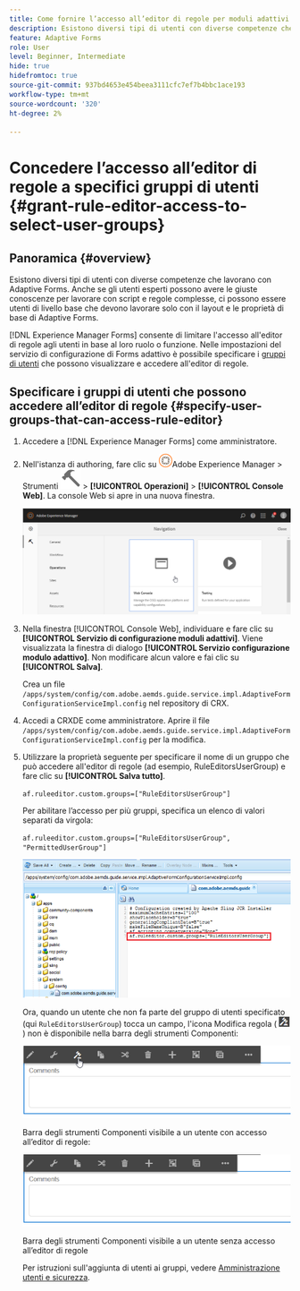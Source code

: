 ```yaml
---
title: Come fornire l’accesso all’editor di regole per moduli adattivi di AEM per selezionare i gruppi di utenti?
description: Esistono diversi tipi di utenti con diverse competenze che lavorano con Adaptive Forms. Scopri come limitare l’accesso all’editor di regole agli utenti in base al loro ruolo o funzione.
feature: Adaptive Forms
role: User
level: Beginner, Intermediate
hide: true
hidefromtoc: true
source-git-commit: 937bd4653e454beea3111cfc7ef7b4bbc1ace193
workflow-type: tm+mt
source-wordcount: '320'
ht-degree: 2%

---
```



# Concedere l’accesso all’editor di regole a specifici gruppi di utenti {#grant-rule-editor-access-to-select-user-groups}

## Panoramica {#overview}

Esistono diversi tipi di utenti con diverse competenze che lavorano con Adaptive Forms. Anche se gli utenti esperti possono avere le giuste conoscenze per lavorare con script e regole complesse, ci possono essere utenti di livello base che devono lavorare solo con il layout e le proprietà di base di Adaptive Forms.

[!DNL Experience Manager Forms] consente di limitare l&#39;accesso all&#39;editor di regole agli utenti in base al loro ruolo o funzione. Nelle impostazioni del servizio di configurazione di Forms adattivo è possibile specificare i [gruppi di utenti](forms-groups-privileges-tasks.md) che possono visualizzare e accedere all&#39;editor di regole.

## Specificare i gruppi di utenti che possono accedere all’editor di regole {#specify-user-groups-that-can-access-rule-editor}

1. Accedere a [!DNL Experience Manager Forms] come amministratore.
1. Nell&#39;istanza di authoring, fare clic su ![Adobe Experience Manager](assets/adobeexperiencemanager.png)Adobe Experience Manager > Strumenti ![martello](assets/hammer-icon.svg) > **[!UICONTROL Operazioni]** > **[!UICONTROL Console Web]**. La console Web si apre in una nuova finestra.

   ![1-2](assets/1-2.png)

1. Nella finestra [!UICONTROL Console Web], individuare e fare clic su **[!UICONTROL Servizio di configurazione moduli adattivi]**. Viene visualizzata la finestra di dialogo **[!UICONTROL Servizio configurazione modulo adattivo]**. Non modificare alcun valore e fai clic su **[!UICONTROL Salva]**.

   Crea un file `/apps/system/config/com.adobe.aemds.guide.service.impl.AdaptiveFormConfigurationServiceImpl.config` nel repository di CRX.

1. Accedi a CRXDE come amministratore. Aprire il file `/apps/system/config/com.adobe.aemds.guide.service.impl.AdaptiveFormConfigurationServiceImpl.config` per la modifica.
1. Utilizzare la proprietà seguente per specificare il nome di un gruppo che può accedere all&#39;editor di regole (ad esempio, RuleEditorsUserGroup) e fare clic su **[!UICONTROL Salva tutto]**.

   `af.ruleeditor.custom.groups=["RuleEditorsUserGroup"]`

   Per abilitare l’accesso per più gruppi, specifica un elenco di valori separati da virgola:

   `af.ruleeditor.custom.groups=["RuleEditorsUserGroup", "PermittedUserGroup"]`

   ![Crea utente](assets/create_user_new.png)

   Ora, quando un utente che non fa parte del gruppo di utenti specificato (qui    `RuleEditorsUserGroup`) tocca un campo, l&#39;icona Modifica regola ( ![edit-rules1](assets/edit-rules1.png)) non è disponibile nella barra degli strumenti Componenti:

   ![componentstoolbarwithre](assets/componentstoolbarwithre.png)

   Barra degli strumenti Componenti visibile a un utente con accesso all’editor di regole:

   ![componentstoolbarwithoutre](assets/componentstoolbarwithoutre.png)

   Barra degli strumenti Componenti visibile a un utente senza accesso all’editor di regole

   Per istruzioni sull&#39;aggiunta di utenti ai gruppi, vedere [Amministrazione utenti e sicurezza](https://experienceleague.adobe.com/docs/experience-manager-65/administering/security/security.html).

